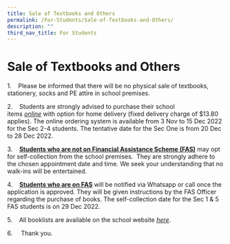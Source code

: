 ```yaml
---
title: Sale of Textbooks and Others
permalink: /For-Students/Sale-of-Textbooks-and-Others/
description: ""
third_nav_title: For Students
---
```




Sale of Textbooks and Others
============================


1.    Please be informed that there will be no physical sale of textbooks, stationery, socks and PE attire in school premises.

2.    Students are strongly advised to purchase their school items <u><i>online</i></u> with option for home delivery (fixed delivery charge of $13.80 applies). The online ordering system is available from 3 Nov to 15 Dec 2022 for the Sec 2-4 students. The tentative date for the Sec One is from 20 Dec to 28 Dec 2022.

3.    <b><u>Students who are not on Financial Assistance Scheme (FAS)</u></b> may opt for self-collection from the school premises.  They are strongly adhere to the chosen appointment date and time. We seek your understanding that no walk-ins will be entertained.

4.    <b><u>Students who are on FAS</u></b> will be notified via Whatsapp or call once the application is approved. They will be given instructions by the FAS Officer regarding the purchase of books. The self-collection date for the Sec 1 & 5 FAS students is on 29 Dec 2022.

5.    All booklists are available on the school website [<i>here</i>](/information-and-links/For-Students/Booklist-for-2023/).

6.     Thank you.